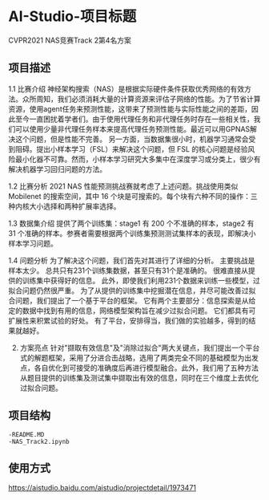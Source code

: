 # AI-Studio-项目标题
CVPR2021 NAS竞赛Track 2第4名方案

## 项目描述
1.1 比赛介绍
神经架构搜索（NAS）是根据实际硬件条件获取优秀网络的有效方法。众所周知，我们必须消耗大量的计算资源来评估子网络的性能。为了节省计算资源，使用agent任务来预测性能，这带来了预测性能与实际性能之间的差距，因此至今一直困扰着学者们。由于使用代理任务和非代理任务时存在一些相关性，我们可以使用少量非代理任务样本来提高代理任务预测性能。最近可以用GPNAS解决这个问题，但是性能不完善。
另一方面，当数据集很小时，机器学习通常会受到阻碍。提出小样本学习（FSL）来解决这个问题，但 FSL 的核心问题是经验风险最小化器不可靠。然而，小样本学习研究大多集中在深度学习或分类上，很少有解决机器学习回归问题的方法。

1.2 比赛分析
2021 NAS 性能预测挑战赛就考虑了上述问题。挑战使用类似 Mobilenet 的搜索空间，其中 16 个块是可搜索的。每个块有六种不同的操作：三种内核大小选择和两种扩展率选择。

1.3 数据集介绍
提供了两个训练集：stage1 有 200 个不准确的样本，stage2 有 31 个准确的样本。参赛者需要根据两个训练集预测测试集样本的表现，即解决小样本学习问题。

1.4 问题分析
为了解决这个问题，我们首先对其进行了详细的分析。 主要挑战是样本太少。 总共只有231个训练集数据，甚至只有31个是准确的。 很难直接从提供的训练集中获得好的信息。 此外，即使我们利用231个数据来训练一些模型，过拟合问题仍然很严重。 为了从提供的训练集中挖掘潜在信息，并尽可能改善过拟合问题，我们提出了一个基于平台的框架。 它有两个主要部分：信息探索是从给定的数据中找到有用的信息，网络模型架构旨在减少过拟合问题。 它们都具有可扩展性来积累试验的好处。 有了平台，安排得当，我们做的实验越多，得到的结果就越好。

2. 方案亮点
针对"撷取有效信息"及"消除过拟合"两大关键点，我们提出一个平台式的解题框架，采用了分进合击战略，选用了两类完全不同的基础模型为出发点，各自优化到可接受的准确度后再进行模型融合。此外，我们用了五种方法从题目提供的训练集及测试集中撷取出有效的信息，同时在三个维度上去优化过拟合问题。

## 项目结构
```
-README.MD
-NAS_Track2.ipynb
```
## 使用方式
https://aistudio.baidu.com/aistudio/projectdetail/1973471
